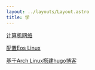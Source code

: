 ```yaml
---
layout: ../layouts/Layout.astro
title: 学
---
```


[计算机网络](/learn/computer-net)

[配置Eos Linux](/learn/init-eos-linux)

[基于Arch Linux搭建hugo博客](/learn/build-hugo)

